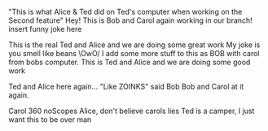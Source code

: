 "This is what Alice & Ted did on Ted's computer when working on the Second feature"
Hey! This is Bob and Carol again working in our branch!
insert funny joke here

This is the real Ted and Alice and we are doing some great work
My joke is you smell like beans \OwO/
I add some more stuff to this as BOB with carol from bobs computer.
This is Ted and Alice and we are doing some good work

Ted and Alice here again...
"Like ZOINKS" said Bob
Bob and Carol at it again.

Carol 360 noScopes Alice, don't believe carols lies
Ted is a camper, I just want this to be over man

